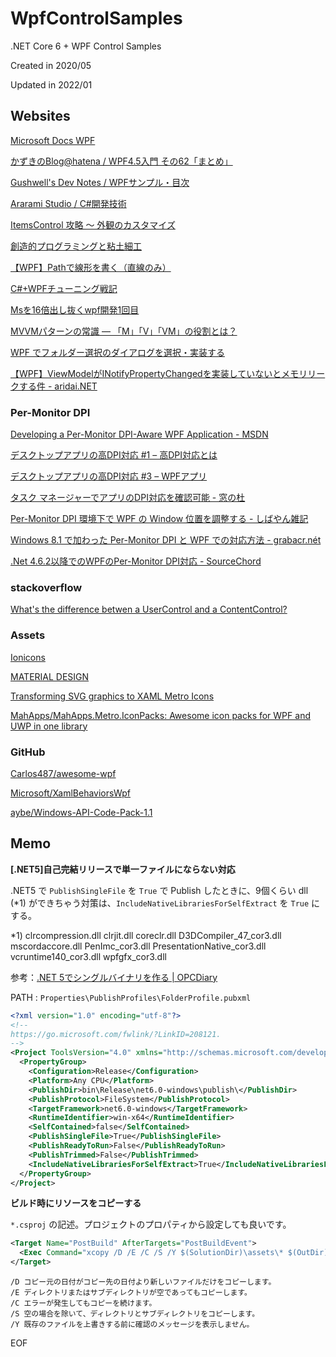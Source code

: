 # WpfControlSamples

.NET Core 6 + WPF Control Samples

Created in 2020/05

Updated in 2022/01


## Websites

[Microsoft Docs WPF](https://docs.microsoft.com/ja-jp/dotnet/framework/wpf/)

[かずきのBlog@hatena / WPF4.5入門 その62「まとめ」](https://blog.okazuki.jp/entry/2014/12/27/200015)

[Gushwell's Dev Notes / WPFサンプル・目次](http://gushwell.ldblog.jp/archives/52313900.html)

[Ararami Studio / C#開発技術](https://araramistudio.jimdo.com/%E6%8A%80%E8%A1%93%E6%83%85%E5%A0%B1/c-%E9%96%8B%E7%99%BA%E6%8A%80%E8%A1%93/)

[ItemsControl 攻略 ～ 外観のカスタマイズ](http://grabacr.net/archives/1240)

[創造的プログラミングと粘土細工](http://pro.art55.jp/)

[【WPF】Pathで線形を書く（直線のみ）](https://qiita.com/LemonLeaf/items/c089bbb497f53b59e0b4)

[C#+WPFチューニング戦記](http://proprogrammer.hatenadiary.jp/)

[Msを16倍出し抜くwpf開発1回目](https://www.slideshare.net/cct-inc/ms16wpf1)

[MVVMパターンの常識 ― 「M」「V」「VM」の役割とは？](https://www.atmarkit.co.jp/fdotnet/chushin/greatblogentry_02/greatblogentry_02_01.html)

[WPF でフォルダー選択のダイアログを選択・実装する](https://shikaku-sh.hatenablog.com/entry/wpf-folder-selection-dialog)

[【WPF】ViewModelがINotifyPropertyChangedを実装していないとメモリリークする件 - aridai.NET](https://aridai.net/articles/15.html)

### Per-Monitor DPI

[Developing a Per-Monitor DPI-Aware WPF Application - MSDN](http://msdn.microsoft.com/en-us/library/windows/desktop/ee308410(v=vs.85).aspx)

[デスクトップアプリの高DPI対応 #1 – 高DPI対応とは](https://nishy-software.com/ja/dev-sw/windows-high-dpi-desktop-app-1/)

[デスクトップアプリの高DPI対応 #3 – WPFアプリ](https://nishy-software.com/ja/dev-sw/windows-high-dpi-desktop-app-3/)

[タスク マネージャーでアプリのDPI対応を確認可能 - 窓の杜](https://forest.watch.impress.co.jp/docs/news/1148530.html)

[Per-Monitor DPI 環境下で WPF の Window 位置を調整する - しばやん雑記](https://blog.shibayan.jp/entry/20190612/1560267647)

[Windows 8.1 で加わった Per-Monitor DPI と WPF での対応方法 - grabacr.nét](http://grabacr.net/archives/1132)

[.Net 4.6.2以降でのWPFのPer-Monitor DPI対応 - SourceChord](http://sourcechord.hatenablog.com/entry/2016/12/14/081112)


### stackoverflow

[What's the difference betwen a UserControl and a ContentControl?](https://stackoverflow.com/questions/18781679/whats-the-difference-betwen-a-usercontrol-and-a-contentcontrol)

### Assets

[Ionicons](https://ionicons.com/)

[MATERIAL DESIGN](https://material.io/resources/icons/?style=baseline)

[Transforming SVG graphics to XAML Metro Icons](https://blogs.u2u.be/diederik/post/Transforming-SVG-graphics-to-XAML-Metro-Icons)

[MahApps/MahApps.Metro.IconPacks: Awesome icon packs for WPF and UWP in one library](https://github.com/MahApps/MahApps.Metro.IconPacks)

### GitHub

[Carlos487/awesome-wpf](https://github.com/Carlos487/awesome-wpf)

[Microsoft/XamlBehaviorsWpf](https://github.com/Microsoft/XamlBehaviorsWpf)

[aybe/Windows-API-Code-Pack-1.1](https://github.com/aybe/Windows-API-Code-Pack-1.1)

## Memo

**[.NET5]自己完結リリースで単一ファイルにならない対応**

.NET5 で `PublishSingleFile` を `True` で Publish したときに、9個くらい dll (*1) ができちゃう対策は、`IncludeNativeLibrariesForSelfExtract` を `True` にする。

*1) clrcompression.dll clrjit.dll coreclr.dll D3DCompiler_47_cor3.dll mscordaccore.dll PenImc_cor3.dll PresentationNative_cor3.dll vcruntime140_cor3.dll wpfgfx_cor3.dll

参考：[.NET 5でシングルバイナリを作る | OPCDiary](https://opcdiary.net/net-5%E3%81%A7%E3%82%B7%E3%83%B3%E3%82%B0%E3%83%AB%E3%83%90%E3%82%A4%E3%83%8A%E3%83%AA%E3%82%92%E4%BD%9C%E3%82%8B/)

PATH : `Properties\PublishProfiles\FolderProfile.pubxml`

```xml
<?xml version="1.0" encoding="utf-8"?>
<!--
https://go.microsoft.com/fwlink/?LinkID=208121. 
-->
<Project ToolsVersion="4.0" xmlns="http://schemas.microsoft.com/developer/msbuild/2003">
  <PropertyGroup>
    <Configuration>Release</Configuration>
    <Platform>Any CPU</Platform>
    <PublishDir>bin\Release\net6.0-windows\publish\</PublishDir>
    <PublishProtocol>FileSystem</PublishProtocol>
    <TargetFramework>net6.0-windows</TargetFramework>
    <RuntimeIdentifier>win-x64</RuntimeIdentifier>
    <SelfContained>false</SelfContained>
    <PublishSingleFile>True</PublishSingleFile>
    <PublishReadyToRun>False</PublishReadyToRun>
    <PublishTrimmed>False</PublishTrimmed>
    <IncludeNativeLibrariesForSelfExtract>True</IncludeNativeLibrariesForSelfExtract>
  </PropertyGroup>
</Project>
```

**ビルド時にリソースをコピーする**

`*.csproj` の記述。プロジェクトのプロパティから設定しても良いです。

```xml
<Target Name="PostBuild" AfterTargets="PostBuildEvent">
  <Exec Command="xcopy /D /E /C /S /Y $(SolutionDir)\assets\* $(OutDir)" />
</Target>
```

```
/D コピー元の日付がコピー先の日付より新しいファイルだけをコピーします。
/E ディレクトリまたはサブディレクトリが空であってもコピーします。
/C エラーが発生してもコピーを続けます。
/S 空の場合を除いて、ディレクトリとサブディレクトリをコピーします。
/Y 既存のファイルを上書きする前に確認のメッセージを表示しません。
```

EOF

